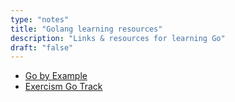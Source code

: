 ```yaml
---
type: "notes"
title: "Golang learning resources"
description: "Links & resources for learning Go"
draft: "false"
---
```


- [Go by Example](https://gobyexample.com/)
- [Exercism Go Track](https://exercism.org/tracks/go)